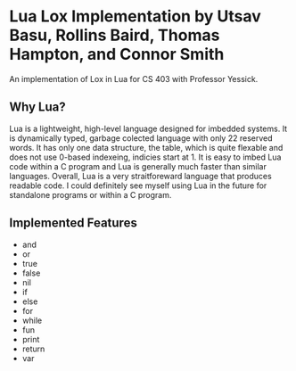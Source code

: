 # Lua Lox Implementation by Utsav Basu, Rollins Baird, Thomas Hampton, and Connor Smith

An implementation of Lox in Lua for CS 403 with Professor Yessick.

## Why Lua?

Lua is a lightweight, high-level language designed for imbedded systems. It is dynamically typed, garbage colected language with only 22 reserved words. It has only one data structure, the table, which is quite flexable and does not use 0-based indexeing, indicies start at 1. It is easy to imbed Lua code within a C program and Lua is generally much faster than similar languages. Overall, Lua is a very straitforeward language that produces readable code. I could definitely see myself using Lua in the future for standalone programs or within a C program.

## Implemented Features

- and
- or
- true
- false
- nil
- if
- else
- for
- while
- fun
- print
- return
- var
